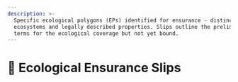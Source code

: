 ```yaml
---
description: >-
  Specific ecological polygons (EPs) identified for ensurance - distinct
  ecosystems and legally described properties. Slips outline the preliminary
  terms for the ecological coverage but not yet bound.
---
```


# 🧾 Ecological Ensurance Slips

